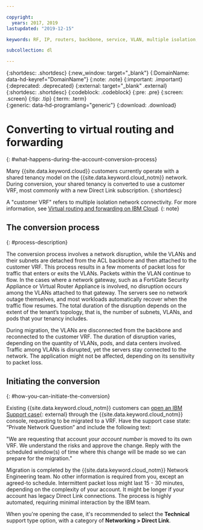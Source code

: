 ```yaml
---

copyright:
  years: 2017, 2019
lastupdated: "2019-12-15"

keywords: RF, IP, routers, backbone, service, VLAN, multiple isolation, tenant, tenancy, data centers, data, center, shared tenancy, private endpoint, customer VRF, Private Network Question, support, case

subcollection: dl

---
```


{:shortdesc: .shortdesc}
{:new_window: target="_blank"}
{:DomainName: data-hd-keyref="DomainName"}
{:note: .note}
{:important: .important}
{:deprecated: .deprecated}
{:external: target="_blank" .external}
{:shortdesc: .shortdesc}
{:codeblock: .codeblock}
{:pre: .pre}
{:screen: .screen}
{:tip: .tip}
{:term: .term}  
{:generic: data-hd-programlang="generic"}
{:download: .download}  

# Converting to virtual routing and forwarding
{: #what-happens-during-the-account-conversion-process}

Many {{site.data.keyword.cloud}} customers currently operate with a shared tenancy model on the {{site.data.keyword.cloud_notm}} network. During conversion, your shared tenancy is converted to use a customer VRF, most commonly with a new Direct Link subscription.
{:shortdesc}

A "customer VRF" refers to multiple isolation network connectivity. For more information, see [Virtual routing and forwarding on IBM Cloud](/docs/dl?topic=dl-overview-of-virtual-routing-and-forwarding-vrf-on-ibm-cloud).
{: note}

## The conversion process
{: #process-description}

The conversion process involves a network disruption, while the VLANs and their subnets are detached from the ACL backbone and then attached to the customer VRF. This process results in a few moments of packet loss for traffic that enters or exits the VLANs. Packets within the VLAN continue to flow. In the cases where a network gateway, such as a FortiGate Security Appliance or Virtual Router Appliance is involved, no disruption occurs among the VLANs attached to that gateway. The servers see no network outage themselves, and most workloads automatically recover when the traffic flow resumes. The total duration of the disruption depends on the extent of the tenant’s topology, that is, the number of subnets, VLANs, and pods that your tenancy includes.

During migration, the VLANs are disconnected from the backbone and reconnected to the customer VRF. The duration of disruption varies, depending on the quantity of VLANs, pods, and data centers involved. Traffic among VLANs is disrupted, yet the servers stay connected to the network. The application might not be affected, depending on its sensitivity to packet loss.

## Initiating the conversion
{: #how-you-can-initiate-the-conversion}

Existing {{site.data.keyword.cloud_notm}} customers can [open an IBM Support case](https://cloud.ibm.com/unifiedsupport/cases/add){: external} through the {{site.data.keyword.cloud_notm}} console, requesting to be migrated to a VRF. Have the support case state: “Private Network Question” and include the following text:

"We are requesting that account _your account number_ is moved to its own VRF. We understand the risks and approve the change. Reply with the scheduled window(s) of time where this change will be made so we can prepare for the migration."

Migration is completed by the {{site.data.keyword.cloud_notm}} Network Engineering team. No other information is required from you, except an agreed-to schedule. Intermittent packet loss might last 15 - 30 minutes, depending on the complexity of your account. It might be longer if your account has legacy Direct Link connections. The process is highly automated, requiring minimal interaction by the IBM team.

When you're opening the case, it's recommended to select the **Technical** support type option, with a category of **Networking > Direct Link**.
